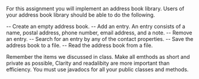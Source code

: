 For this assignment you will implement an address book library. Users of your address book library should be able to do the following.

-- Create an empty address book. 
-- Add an entry. An entry consists of a name, postal address, phone number, email address, and a note. 
-- Remove an entry. 
-- Search for an entry by any of the contact properties. 
-- Save the address book to a file. 
-- Read the address book from a file.

Remember the items we discussed in class. Make all emthods as short and private as possible, Clarity and readalibity are more important than efficiency. You must use javadocs for all your public classes and methods.
